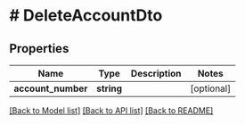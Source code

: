 # # DeleteAccountDto

## Properties

Name | Type | Description | Notes
------------ | ------------- | ------------- | -------------
**account_number** | **string** |  | [optional]

[[Back to Model list]](../../README.md#models) [[Back to API list]](../../README.md#endpoints) [[Back to README]](../../README.md)
